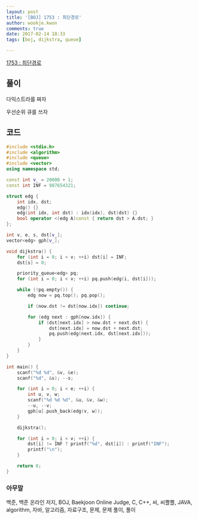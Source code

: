 ```yaml
---
layout: post
title: '[BOJ] 1753 : 최단경로'
author: wookje.kwon
comments: true
date: 2017-02-14 18:33
tags: [boj, dijkstra, queue]

---
```


[1753 : 최단경로](https://www.acmicpc.net/problem/1753)

## 풀이

다익스트라를 짜자  

우선순위 큐를 쓰자  

## 코드

```cpp
#include <stdio.h>
#include <algorithm>
#include <queue>
#include <vector>
using namespace std;

const int v_ = 20000 + 1;
const int INF = 987654321;

struct edg {
	int idx, dst;
	edg() {}
	edg(int idx, int dst) : idx(idx), dst(dst) {}
	bool operator <(edg A)const { return dst > A.dst; }
};

int v, e, s, dst[v_];
vector<edg> gph[v_];

void dijkstra() {
	for (int i = 0; i < v; ++i) dst[i] = INF;
	dst[s] = 0;

	priority_queue<edg> pq;
	for (int i = 0; i < v; ++i) pq.push(edg(i, dst[i]));

	while (!pq.empty()) {
		edg now = pq.top(); pq.pop();

		if (now.dst != dst[now.idx]) continue;

		for (edg next : gph[now.idx]) {
			if (dst[next.idx] > now.dst + next.dst) {
				dst[next.idx] = now.dst + next.dst;
				pq.push(edg(next.idx, dst[next.idx]));
			}
		}
	}
}

int main() {
	scanf("%d %d", &v, &e);
	scanf("%d", &s); --s;

	for (int i = 0; i < e; ++i) {
		int u, v, w;
		scanf("%d %d %d", &u, &v, &w);
		--u, --v;
		gph[u].push_back(edg(v, w));
	}

	dijkstra();

	for (int i = 0; i < v; ++i) {
		dst[i] != INF ? printf("%d", dst[i]) : printf("INF");
		printf("\n");
	}

	return 0;
}
```

### 아무말  
백준, 백준 온라인 저지, BOJ, Baekjoon Online Judge, C, C++, 씨, 씨쁠쁠, JAVA, algorithm, 자바, 알고리즘, 자료구조, 문제, 문제 풀이, 풀이